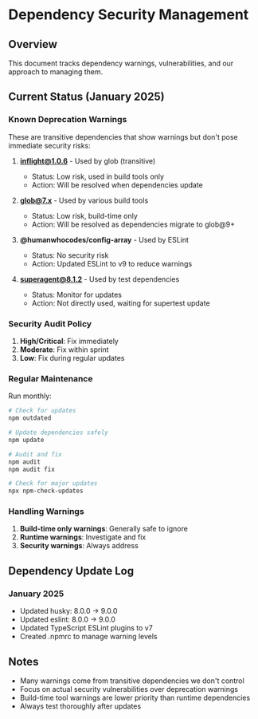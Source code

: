# Dependency Security Management

## Overview
This document tracks dependency warnings, vulnerabilities, and our approach to managing them.

## Current Status (January 2025)

### Known Deprecation Warnings
These are transitive dependencies that show warnings but don't pose immediate security risks:

1. **inflight@1.0.6** - Used by glob (transitive)
   - Status: Low risk, used in build tools only
   - Action: Will be resolved when dependencies update

2. **glob@7.x** - Used by various build tools
   - Status: Low risk, build-time only
   - Action: Will be resolved as dependencies migrate to glob@9+

3. **@humanwhocodes/config-array** - Used by ESLint
   - Status: No security risk
   - Action: Updated ESLint to v9 to reduce warnings

4. **superagent@8.1.2** - Used by test dependencies
   - Status: Monitor for updates
   - Action: Not directly used, waiting for supertest update

### Security Audit Policy

1. **High/Critical**: Fix immediately
2. **Moderate**: Fix within sprint
3. **Low**: Fix during regular updates

### Regular Maintenance

Run monthly:
```bash
# Check for updates
npm outdated

# Update dependencies safely
npm update

# Audit and fix
npm audit
npm audit fix

# Check for major updates
npx npm-check-updates
```

### Handling Warnings

1. **Build-time only warnings**: Generally safe to ignore
2. **Runtime warnings**: Investigate and fix
3. **Security warnings**: Always address

## Dependency Update Log

### January 2025
- Updated husky: 8.0.0 → 9.0.0
- Updated eslint: 8.0.0 → 9.0.0
- Updated TypeScript ESLint plugins to v7
- Created .npmrc to manage warning levels

## Notes

- Many warnings come from transitive dependencies we don't control
- Focus on actual security vulnerabilities over deprecation warnings
- Build-time tool warnings are lower priority than runtime dependencies
- Always test thoroughly after updates
